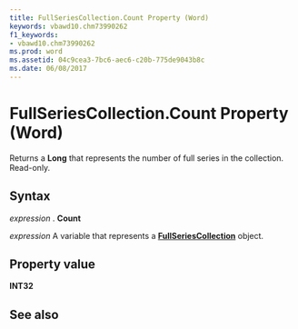 ```yaml
---
title: FullSeriesCollection.Count Property (Word)
keywords: vbawd10.chm73990262
f1_keywords:
- vbawd10.chm73990262
ms.prod: word
ms.assetid: 04c9cea3-7bc6-aec6-c20b-775de9043b8c
ms.date: 06/08/2017
---
```



# FullSeriesCollection.Count Property (Word)

Returns a **Long** that represents the number of full series in the collection. Read-only.


## Syntax

 _expression_ . **Count**

 _expression_ A variable that represents a **[FullSeriesCollection](fullseriescollection-object-word.md)** object.


## Property value

 **INT32**


## See also



